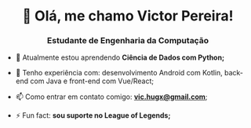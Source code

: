 <h1 align="center">👋 Olá, me chamo Victor Pereira!</h1>
<h3 align="center">Estudante de Engenharia da Computação</h3>

- 🌱 Atualmente estou aprendendo **Ciência de Dados com Python;**

- 📄 Tenho experiência com: desenvolvimento Android com Kotlin, back-end com Java e front-end com Vue/React;

- 📫 Como entrar em contato comigo: **vic.hugx@gmail.com**;

- ⚡ Fun fact: **sou suporte no League of Legends;**
